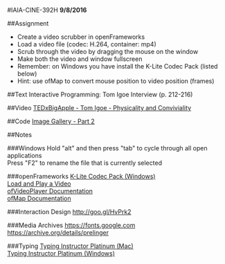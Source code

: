 #IAIA-CINE-392H
**9/8/2016**

##Assignment
* Create a video scrubber in openFrameworks  
* Load a video file (codec: H.264, container: mp4)  
* Scrub through the video by dragging the mouse on the window  
* Make both the video and window fullscreen  
* Remember: on Windows you have install the K-Lite Codec Pack (listed below)  
* Hint: use ofMap to convert mouse position to video position (frames)  

##Text 
Interactive Programming: Tom Igoe Interview (p. 212-216)  

##Video
[TEDxBigApple - Tom Igoe - Physicality and Conviviality](https://www.youtube.com/watch?v=fi4mN-Oicos)  

##Code
[Image Gallery - Part 2](../demo/009_ImageGallery_Part2)  

##Notes

###Windows
Hold "alt" and then press "tab" to cycle through all open applications  
Press "F2" to rename the file that is currently selected  

###openFrameworks
[K-Lite Codec Pack (Windows)](https://www.codecguide.com/download_kl.htm)  
[Load and Play a Video](http://openframeworks.cc/learning/03_video/how_to_load_and_play_a_video/)  
[ofVideoPlayer Documentation](http://openframeworks.cc/documentation/video/ofVideoPlayer/)  
[ofMap Documentation](http://openframeworks.cc/documentation/math/ofMath/#show_ofMap)  

###Interaction Design
http://goo.gl/HvPrk2  

###Media Archives
https://fonts.google.com  
https://archive.org/details/prelinger  

###Typing
[Typing Instructor Platinum (Mac)](https://itunes.apple.com/us/app/typing-instructor-platinum/id529553526?mt=12)  
[Typing Instructor Platinum (Windows)](https://www.amazon.com/Individual-Software-8037781-Instructor-Platinum/dp/B001UHMVKO)  